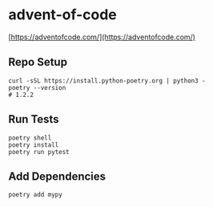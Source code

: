 # advent-of-code

[https://adventofcode.com/](https://adventofcode.com/)

## Repo Setup

```
curl -sSL https://install.python-poetry.org | python3 -
poetry --version
# 1.2.2
```

## Run Tests

```
poetry shell
poetry install
poetry run pytest
```

## Add Dependencies

```
poetry add mypy
```
